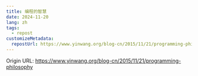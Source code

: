 ```yaml
---
title: 编程的智慧
date: 2024-11-20
lang: zh
tags:
  - repost
customizeMetadata:
  repostUrl: https://www.yinwang.org/blog-cn/2015/11/21/programming-philosophy
---
```



Origin URL: https://www.yinwang.org/blog-cn/2015/11/21/programming-philosophy
